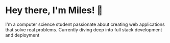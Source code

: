 # Hey there, I'm Miles! 👋
I'm a computer science student passionate about creating web applications  that solve real problems. Currently diving deep into full stack development and deployment